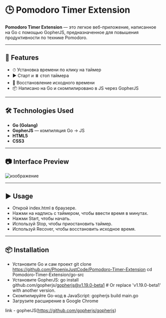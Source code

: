 # 🕒 Pomodoro Timer Extension
**Pomodoro Timer Extension** — это легкое веб-приложение, написанное на Go с помощью GopherJS, предназначенное для повышения продуктивности по технике Pomodoro.

---

## 🚀 Features

- ⏱ Установка времени по клику на таймер
- ▶️ Старт и ⏸️ стоп таймера
- 🔁 Восстановление исходного времени
- 📦 Написано на Go и скомпилировано в JS через GopherJS

---

## 🛠 Technologies Used

- **Go (Golang)**
- **GopherJS** — компиляция Go → JS
- **HTML5**
- **CSS3**

---

## 📷 Interface Preview

![изображение](![изображение](https://github.com/user-attachments/assets/357e0a4a-83e0-415f-b8eb-f764af38abf4)
)

---


## ▶️ Usage
 -    Открой index.html в браузере.
 -    Нажми на надпись с таймером, чтобы ввести время в минутах.
 -    Нажми Start, чтобы начать.
 -    Используй Stop, чтобы приостановить таймер.
 -    Используй Recover, чтобы восстановить исходное время.

---


## 📦 Installation
 -    Установите Go и сам проект 
            git clone https://github.com/PhoenixJustCode/Pomodoro-Timer-Extension
            cd Pomodoro-Timer-Extension/go-src
 -    Установите GopherJS:
          go install github.com/gopherjs/gopherjs@v1.19.0-beta1  # Or replace 'v1.19.0-beta1' with another version.
 -    Скомпилируйте Go-код в JavaScript:
          gopherjs build main.go
  -    Загрузите расширение в Google Chrome



link - gopherJS(https://github.com/gopherjs/gopherjs)
